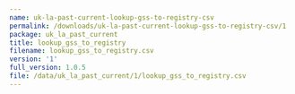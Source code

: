 ```yaml
---
name: uk-la-past-current-lookup-gss-to-registry-csv
permalink: /downloads/uk-la-past-current-lookup-gss-to-registry-csv/1
package: uk_la_past_current
title: lookup_gss_to_registry
filename: lookup_gss_to_registry.csv
version: '1'
full_version: 1.0.5
file: /data/uk_la_past_current/1/lookup_gss_to_registry.csv
---
```


